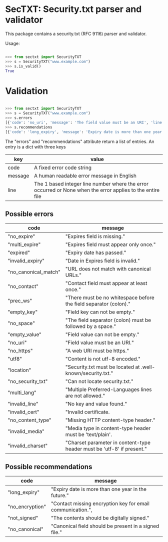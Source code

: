 # SecTXT: Security.txt parser and validator

This package contains a security.txt (RFC 9116) parser and validator.

Usage:

```python

>>> from sectxt import SecurityTXT
>>> s = SecurityTXT("www.example.com")
>>> s.is_valid()
True

```

# Validation

```python

>>> from sectxt import SecurityTXT
>>> s = SecurityTXT("www.example.com")
>>> s.errors
[{'code': 'no_uri', 'message': 'The field value must be an URI', 'line': 2}, {'code': 'no_expire', 'message': 'The Expires field is missing', 'line': None}]
>>> s.recommendations
[{'code': 'long_expiry', 'message': 'Expiry date is more than one year in the future', 'line': 3}]
```

The "errors" and "recommendations" attribute return a list of entries. An entry is
a dict with three keys

| key     | value                                                                                                      |
|---------|------------------------------------------------------------------------------------------------------------|
| code    | A fixed error code string                                                                                  |
| message | A human readable error message in English                                                                  |
| line    | The 1 based integer line number where the error occurred or None when the error applies to the entire file |

## Possible errors

| code                 | message                                                                |
|----------------------|------------------------------------------------------------------------|
| "no_expire"          | "Expires field is missing."                                            |
| "multi_expire"       | "Expires field must appear only once."                                 |
| "expired"            | "Expiry date has passed."                                              |
| "invalid_expiry"     | "Date in Expires field is invalid."                                    |
| "no_canonical_match" | "URL does not match with canonical URLs."                              |
| "no_contact"         | "Contact field must appear at least once."                             |
| "prec_ws"            | "There must be no whitespace before the field separator (colon)."      |
| "empty_key"          | "Field key can not be empty."                                          | 
| "no_space"           | "The field separator (colon) must be followed by a space."             |
| "empty_value"        | "Field value can not be empty."                                        |
| "no_uri"             | "Field value must be an URI."                                          |
| "no_https"           | "A web URI must be https."                                             |
| "utf8"               | "Content is not utf-8 encoded."                                        |
| "location"           | "Security.txt must be located at .well-known/security.txt."            |
| "no_security_txt"    | "Can not locate security.txt."                                         |
| "multi_lang"         | "Multiple Preferred-Languages lines are not allowed."                  |
| "invalid_line"       | "No key and value found."                                              |
| "invalid_cert"       | "Invalid certificate.                                                  |
| "no_content_type"    | "Missing HTTP content-type header."                                    |
| "invalid_media"      | "Media type in content-type header must be 'text/plain'.               |
| "invalid_charset"    | "Charset parameter in content-type header must be 'utf-8' if present." |


## Possible recommendations

| code             | message                                                    |
|------------------|------------------------------------------------------------|
| "long_expiry"    | "Expiry date is more than one year in the future."         |
| "no_encryption"  | "Contact missing encryption key for email communication.", |
| "not_signed"     | "The contents should be digitally signed."                 |
| "no_canonical"   | "Canonical field should be present in a signed file."      |
